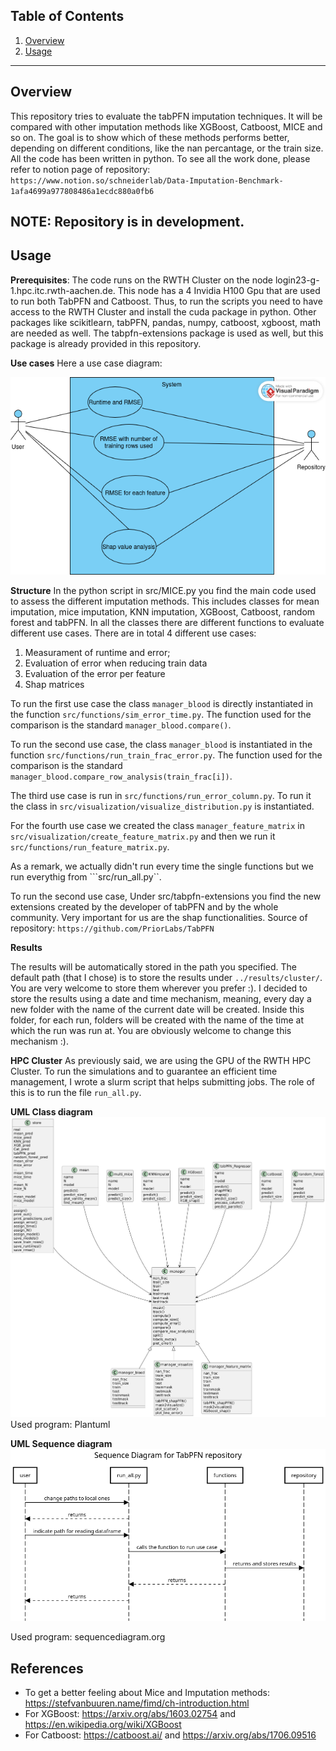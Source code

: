 ## Table of Contents

1. [Overview](#overview)
2. [Usage](#usage)

---

## Overview
This repository tries to evaluate the tabPFN imputation techniques. It will be compared with other imputation methods like XGBoost, Catboost, MICE and so on. The goal is to show which of these methods performs better, depending on different conditions, like the nan percantage, or the train size. 
All the code has been written in python.
To see all the work done, please refer to notion page of repository: ```https://www.notion.so/schneiderlab/Data-Imputation-Benchmark-1afa4699a977808486a1ecdc880a0fb6```

NOTE: Repository is in development.
---

 
## Usage
**Prerequisites**:
The code runs on the RWTH Cluster on the node login23-g-1.hpc.itc.rwth-aachen.de. This node has a 4 Invidia H100 Gpu 
that are used to run both TabPFN and Catboost. Thus, to run the scripts you need to have access to the RWTH Cluster and 
install the cuda package in python. Other packages like scikitlearn, tabPFN, pandas, numpy, catboost, xgboost, math are 
needed as well. The tabpfn-extensions package is used as well, but this package is already provided in this repository.

**Use cases**
Here a use case diagram:

![image info](src/UML_use_case.png)

**Structure**
In the python script in src/MICE.py you find the main code used to assess the different imputation methods. This includes classes for mean imputation, mice imputation, KNN imputation, XGBoost, Catboost, random forest and tabPFN. 
In all the classes there are different functions to evaluate different use cases. 
There are in total 4 different use cases: 
1. Measurament of runtime and error;
2. Evaluation of error when reducing train data
3. Evaluation of the error per feature
4. Shap matrices

To run the first use case the class ```manager_blood``` is directly instantiated in the function ```src/functions/sim_error_time.py```. The function used for the comparison is the standard ```manager_blood.compare()```. 

To run the second use case, the class ```manager_blood``` is  instantiated in the function ```src/functions/run_train_frac_error.py```. The function used for the comparison is the standard ```manager_blood.compare_row_analysis(train_frac[i])```.

The third use case is run in ```src/functions/run_error_column.py```. To run it the class in ```src/visualization/visualize_distribution.py``` is instantiated.

For the fourth use case we created the class ```manager_feature_matrix``` in ```src/visualization/create_feature_matrix.py``` and then we run it ```src/functions/run_feature_matrix.py```. 

As a remark, we actually didn't run every time the single functions but we run everythig from ```src/run_all.py``. 

To run the second use case, 
Under src/tabpfn-extensions you find the new extensions created by the developer of tabPFN and by the whole community. Very important for us are the shap functionalities. Source of repository: ```https://github.com/PriorLabs/TabPFN```

**Results**

The results will be automatically stored in the path you specified. The default path (that I chose) is to store the 
results under ```../results/cluster/```. You are very welcome to store them wherever you prefer :). I decided to store 
the results using a date and time mechanism, meaning, every day a new folder with the name of the current date will be 
created. Inside this folder, for each run, folders will be created with the name of the time at which the run was run at. 
You are obviously welcome to change this mechanism :).

**HPC Cluster** 
As previously said, we are using the GPU of the RWTH HPC Cluster. To run the simulations and to guarantee an efficient
time management, I wrote a slurm script that helps submitting jobs. The role of this is to run the file ```run_all.py```.

**UML Class diagram**
![image info](src/UML_CD.png)
Used program: Plantuml

**UML Sequence diagram**
![image info](src/UML_SD.png)

Used program: sequencediagram.org

## References
- To get a better feeling about Mice and Imputation methods: https://stefvanbuuren.name/fimd/ch-introduction.html
- For XGBoost: https://arxiv.org/abs/1603.02754 and https://en.wikipedia.org/wiki/XGBoost
- For Catboost: https://catboost.ai/ and https://arxiv.org/abs/1706.09516




